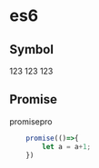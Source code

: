# es6

## Symbol
123
123
123

## Promise
promisepro

```js
    promise(()=>{
        let a = a+1;
    })
```